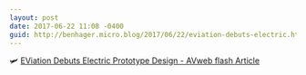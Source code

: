 ```yaml
---
layout: post
date: 2017-06-22 11:08 -0400
guid: http://benhager.micro.blog/2017/06/22/eviation-debuts-electric.html
---
```

🛩 [EViation Debuts Electric Prototype Design - AVweb flash Article](https://www.avweb.com/avwebflash/news/EViation-Debuts-Electric-Prototype-Design-229176-1.html)
